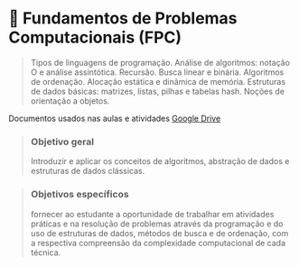 # 🥕 Fundamentos de Problemas Computacionais (FPC)

> Tipos de linguagens de programação. Análise de algoritmos: notação O e análise assintótica. Recursão. Busca linear e binária. Algoritmos de ordenação. Alocação estática e dinâmica de memória. Estruturas de dados básicas: matrizes, listas, pilhas e tabelas hash. Noções de orientação a objetos.
  

Documentos usados nas aulas e atividades [Google Drive](https://drive.google.com/drive/folders/1ymjpuwY9PuM7OKIoQvzubsmfdnE6z5wL?usp=sharing)
    
> ### Objetivo geral
> Introduzir e aplicar os conceitos de algoritmos, abstração de dados e estruturas de dados clássicas.

> ### Objetivos específicos
>  fornecer ao estudante a oportunidade de trabalhar em atividades práticas e na resolução de problemas através da programação e do uso de estruturas de dados, métodos de busca e de ordenação, com a respectiva compreensão da complexidade computacional de cada técnica.

